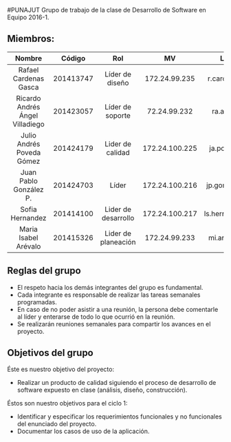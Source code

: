 #PUNAJUT
Grupo de trabajo de la clase de Desarrollo de Software en Equipo 2016-1.
## Miembros:
Nombre                | Código | Rol | MV | Login | 
:---------------------:|:--------:|:-------:|:------:|:------:|
Rafael Cardenas Gasca  |201413747|Líder de diseño|172.24.99.235|r.cardenas11|
Ricardo Andrés Ángel Villadiego  |201423057|Líder de soporte|72.24.99.232|ra.angel10| 
Julio Andrés Poveda Gómez  |201424179|Lider de calidad|172.24.100.225|ja.poveda10| 
Juan Pablo González P.  |201424703|Líder|172.24.100.216|jp.gonzalez14| 
Sofia Hernandez   |201414100|Lider de desarrollo|172.24.100.217	|ls.hernandez10| 
Maria Isabel Arévalo  |201415326|Lider de planeación|172.24.99.233|mi.arevalo10| 
 
## Reglas del grupo
* El respeto hacia los demás integrantes del grupo es fundamental.
* Cada integrante es responsable de realizar las tareas semanales programadas.
* En caso de no poder asistir a una reunión, la persona debe comentarle al líder y enterarse de todo lo que ocurrió en la reunión.
* Se realizarán reuniones semanales para compartir los avances en el proyecto.

## Objetivos del grupo
Éste es nuestro objetivo del proyecto:
* Realizar un producto de calidad siguiendo el proceso de desarrollo de software expuesto en clase (análisis, diseño, construcción).

Éstos son nuestro objetivos para el ciclo 1:
* Identificar y especificar los requerimientos funcionales y no funcionales del enunciado del proyecto.
* Documentar los casos de uso de la aplicación.
